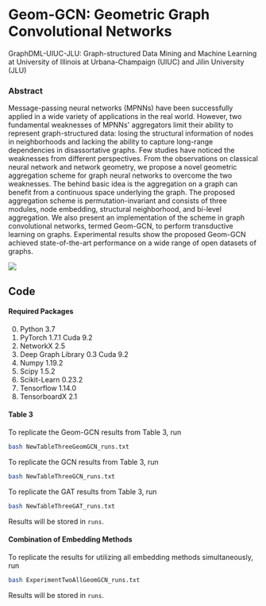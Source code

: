 # Geom-GCN: Geometric Graph Convolutional Networks

GraphDML-UIUC-JLU: Graph-structured Data Mining and Machine Learning at University of Illinois at Urbana-Champaign (UIUC) and Jilin University (JLU)

### Abstract

Message-passing neural networks (MPNNs) have been successfully applied in a wide variety of applications in the real world. However, two fundamental weaknesses of MPNNs' aggregators limit their ability to represent graph-structured data: losing the structural information of nodes in neighborhoods and lacking the ability to capture long-range dependencies in disassortative graphs. Few studies have noticed the weaknesses from different perspectives. From the observations on classical neural network and network geometry, we propose a novel geometric aggregation scheme for graph neural networks to overcome the two weaknesses.  The behind basic idea is the aggregation on a graph can benefit from a continuous space underlying the graph. The proposed aggregation scheme is permutation-invariant and consists of three modules, node embedding, structural neighborhood, and bi-level aggregation. We also present an implementation of the scheme in graph convolutional networks, termed Geom-GCN, to perform transductive learning on graphs. Experimental results show the proposed Geom-GCN achieved state-of-the-art performance on a wide range of open datasets of graphs.

![](https://github.com/graphdml-uiuc-jlu/geom-gcn/blob/master/preview.PNG)

## Code

#### Required Packages
0. Python 3.7
1. PyTorch 1.7.1 Cuda 9.2
2. NetworkX 2.5
3. Deep Graph Library 0.3 Cuda 9.2
4. Numpy 1.19.2
5. Scipy 1.5.2
6. Scikit-Learn 0.23.2
7. Tensorflow 1.14.0
8. TensorboardX 2.1

#### Table 3
To replicate the Geom-GCN results from Table 3, run
```bash
bash NewTableThreeGeomGCN_runs.txt
```
To replicate the GCN results from Table 3, run
```bash
bash NewTableThreeGCN_runs.txt
```
To replicate the GAT results from Table 3, run
```bash
bash NewTableThreeGAT_runs.txt
```

Results will be stored in `runs`.
#### Combination of Embedding Methods
To replicate the results for utilizing all embedding methods simultaneously, run
```bash
bash ExperimentTwoAllGeomGCN_runs.txt
```

Results will be stored in `runs`.
